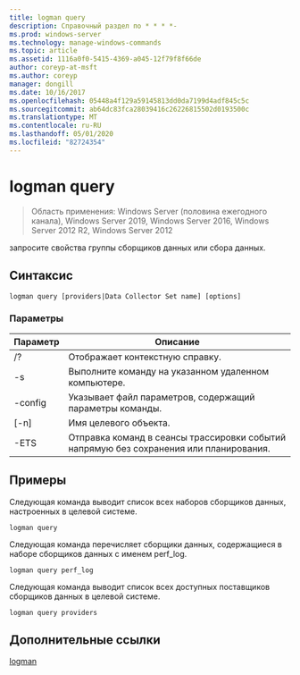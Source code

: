 ```yaml
---
title: logman query
description: Справочный раздел по * * * *-
ms.prod: windows-server
ms.technology: manage-windows-commands
ms.topic: article
ms.assetid: 1116a0f0-5415-4369-a045-12f79f8f66de
author: coreyp-at-msft
ms.author: coreyp
manager: dongill
ms.date: 10/16/2017
ms.openlocfilehash: 05448a4f129a59145813dd0da7199d4adf845c5c
ms.sourcegitcommit: ab64dc83fca28039416c26226815502d0193500c
ms.translationtype: MT
ms.contentlocale: ru-RU
ms.lasthandoff: 05/01/2020
ms.locfileid: "82724354"
---
```

# <a name="logman-query"></a>logman query

> Область применения: Windows Server (половина ежегодного канала), Windows Server 2019, Windows Server 2016, Windows Server 2012 R2, Windows Server 2012

запросите свойства группы сборщиков данных или сбора данных.  

## <a name="syntax"></a>Синтаксис  
```  
logman query [providers|Data Collector Set name] [options]  
```  
### <a name="parameters"></a>Параметры  

|     Параметр      |                                 Описание                                  |
|--------------------|------------------------------------------------------------------------------|
|         /?         |                       Отображает контекстную справку.                       |
| -s<computer name> |            Выполните команду на указанном удаленном компьютере.             |
|  -config <value>   |           Указывает файл параметров, содержащий параметры команды.            |
|    [-n]<name>     |                          Имя целевого объекта.                          |
|        -ETS        | Отправка команд в сеансы трассировки событий напрямую без сохранения или планирования. |

## <a name="examples"></a>Примеры  
Следующая команда выводит список всех наборов сборщиков данных, настроенных в целевой системе.  
```  
logman query  
```  
Следующая команда перечисляет сборщики данных, содержащиеся в наборе сборщиков данных с именем perf_log.  
```  
logman query perf_log  
```  
Следующая команда выводит список всех доступных поставщиков сборщиков данных в целевой системе.  
```  
logman query providers  
```  
## <a name="additional-references"></a>Дополнительные ссылки  
[logman](logman.md)  

